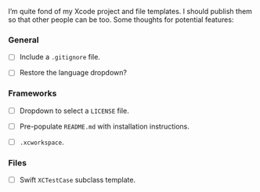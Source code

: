 I’m quite fond of my Xcode project and file templates. I should publish them so that other people can be too. Some thoughts for potential features:


### General

- [ ] Include a `.gitignore` file.
- [ ] Restore the language dropdown?


### Frameworks

- [ ] Dropdown to select a `LICENSE` file.
- [ ] Pre-populate `README.md` with installation instructions.
- [ ] `.xcworkspace`.


### Files

- [ ] Swift `XCTestCase` subclass template.
